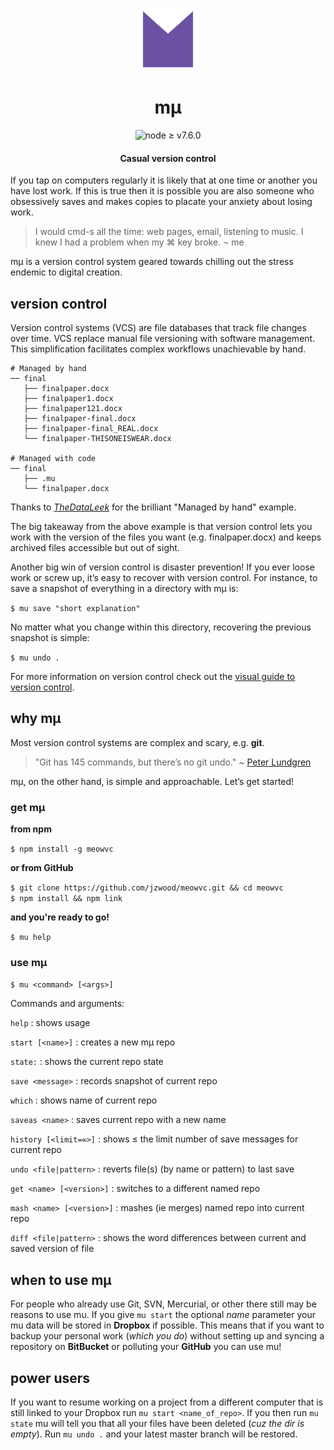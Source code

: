 <p align="center">
  <a href="https://github.com/jzwood/meowvc"><img src="sticker.png" alt="" width="100" height="100"></a>
</p>

<p align="center"><h1 align="center">mμ</h1></p>

<p align="center">
  <img src="https://img.shields.io/badge/Node-%E2%89%A5%20v7.6.0-blue.svg?longCache=false&style=for-the-badge" alt="node ≥ v7.6.0"/>
</p>

<p align="center">
  <h4 align="center">Casual version control</h4>
</p>

If you tap on computers regularly it is likely that at one time or another you have lost work.
If this is true then it is possible you are also someone who obsessively saves and makes copies to placate your anxiety about losing work.

> I would cmd-s all the time: web pages, email, listening to music. I knew I had a problem when my ⌘ key broke. ¬ me

mμ is a version control system geared towards chilling out the stress endemic to digital creation.

## version control
Version control systems (VCS) are file databases that track file changes over time. VCS replace manual file versioning with software management. This simplification facilitates complex workflows unachievable by hand.
```
# Managed by hand
── final
   ├── finalpaper.docx
   ├── finalpaper1.docx
   ├── finalpaper121.docx
   ├── finalpaper-final.docx
   ├── finalpaper-final_REAL.docx
   └── finalpaper-THISONEISWEAR.docx

# Managed with code
── final
   ├── .mu
   └── finalpaper.docx
```
Thanks to _[TheDataLeek](https://github.com/TheDataLeek/gitgud)_ for the brilliant "Managed by hand"  example.

The big takeaway from the above example is that version control lets you work with the version of the files you want (e.g. finalpaper.docx) and keeps archived files accessible but out of sight.

Another big win of version control is disaster prevention! If you ever loose work or screw up, it’s easy to recover with version control. For instance, to save a snapshot of everything in a directory with mµ is:

`$ mu save "short explanation"`

No matter what you change within this directory, recovering the previous snapshot is simple:

`$ mu undo .`

For more information on version control check out the <u>[visual guide to version control](https://betterexplained.com/articles/a-visual-guide-to-version-control/)</u>.

## why mµ

Most version control systems are complex and scary, e.g. **git**.
> "Git has 145 commands, but there’s no git undo."
\~ [Peter Lundgren](http://www.peterlundgren.com/blog/on-gits-shortcomings/)

mµ, on the other hand, is simple and approachable. Let’s get started!

### get mµ

**from npm**

`$ npm install -g meowvc`

**or from GitHub**

`$ git clone https://github.com/jzwood/meowvc.git && cd meowvc`<br>
`$ npm install && npm link`

**and you're ready to go!**

`$ mu help`

### use mµ
`$ mu <command> [<args>]`

Commands and arguments:

`help` : shows usage

`start [<name>]` : creates a new mµ repo

`state:` : shows the current repo state

`save <message>` : records snapshot of current repo

`which` : shows name of current repo

`saveas <name>` : saves current repo with a new name

`history [<limit=∞>]` : shows ≤ the limit number of save messages for current repo

`undo <file|pattern>` : reverts file(s) (by name or pattern) to last save

`get <name> [<version>]` : switches to a different named repo

`mash <name> [<version>]` : mashes (ie merges) named repo into current repo

`diff <file|pattern>` : shows the word differences between current and saved version of file

## when to use mµ

For people who already use Git, SVN, Mercurial, or other there still may be reasons to use mu. If you give `mu start` the optional _name_ parameter your mu data will be stored in **Dropbox** if possible. This means that if you want to backup your personal work (_which you do_) without setting up and syncing a repository on **BitBucket** or polluting your **GitHub** you can use mu!

## power users
If you want to resume working on a project from a different computer that is still linked to your Dropbox run `mu start <name_of_repo>`. If you then run `mu state` mu will tell you that all your files have been deleted (_cuz the dir is empty_). Run `mu undo .` and your latest master branch will be restored.
